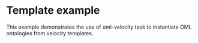 #  Template example

This example demonstrates the use of oml-velocity task to instantiate OML ontologies from velocity templates.

